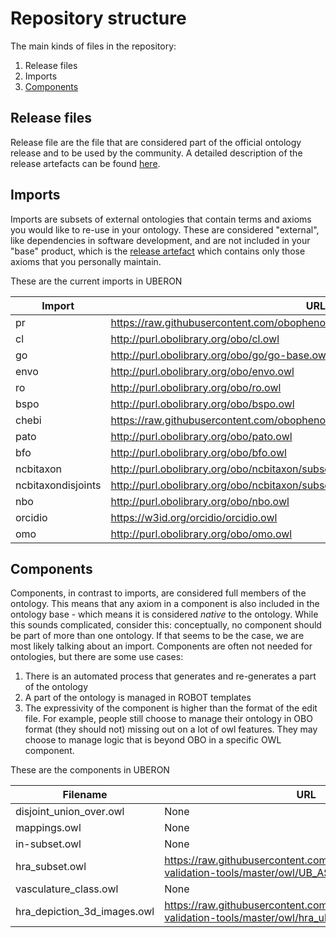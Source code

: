 # Repository structure

The main kinds of files in the repository:

1. Release files
2. Imports
3. [Components](#components)

## Release files
Release file are the file that are considered part of the official ontology release and to be used by the community. A detailed description of the release artefacts can be found [here](https://github.com/INCATools/ontology-development-kit/blob/master/docs/ReleaseArtefacts.md).

## Imports
Imports are subsets of external ontologies that contain terms and axioms you would like to re-use in your ontology. These are considered "external", like dependencies in software development, and are not included in your "base" product, which is the [release artefact](https://github.com/INCATools/ontology-development-kit/blob/master/docs/ReleaseArtefacts.md) which contains only those axioms that you personally maintain.

These are the current imports in UBERON

| Import | URL | Type |
| ------ | --- | ---- |
| pr | https://raw.githubusercontent.com/obophenotype/pro_obo_slim/master/pr_slim.owl | None |
| cl | http://purl.obolibrary.org/obo/cl.owl | None |
| go | http://purl.obolibrary.org/obo/go/go-base.owl | None |
| envo | http://purl.obolibrary.org/obo/envo.owl | None |
| ro | http://purl.obolibrary.org/obo/ro.owl | None |
| bspo | http://purl.obolibrary.org/obo/bspo.owl | None |
| chebi | https://raw.githubusercontent.com/obophenotype/chebi_obo_slim/main/chebi_slim.owl | None |
| pato | http://purl.obolibrary.org/obo/pato.owl | None |
| bfo | http://purl.obolibrary.org/obo/bfo.owl | None |
| ncbitaxon | http://purl.obolibrary.org/obo/ncbitaxon/subsets/taxslim.owl | None |
| ncbitaxondisjoints | http://purl.obolibrary.org/obo/ncbitaxon/subsets/taxslim-disjoint-over-in-taxon.owl | None |
| nbo | http://purl.obolibrary.org/obo/nbo.owl | None |
| orcidio | https://w3id.org/orcidio/orcidio.owl | None |
| omo | http://purl.obolibrary.org/obo/omo.owl | mirror |

## Components
Components, in contrast to imports, are considered full members of the ontology. This means that any axiom in a component is also included in the ontology base - which means it is considered _native_ to the ontology. While this sounds complicated, consider this: conceptually, no component should be part of more than one ontology. If that seems to be the case, we are most likely talking about an import. Components are often not needed for ontologies, but there are some use cases:

1. There is an automated process that generates and re-generates a part of the ontology
2. A part of the ontology is managed in ROBOT templates
3. The expressivity of the component is higher than the format of the edit file. For example, people still choose to manage their ontology in OBO format (they should not) missing out on a lot of owl features. They may choose to manage logic that is beyond OBO in a specific OWL component.

These are the components in UBERON

| Filename | URL |
| -------- | --- |
| disjoint_union_over.owl | None |
| mappings.owl | None |
| in-subset.owl | None |
| hra_subset.owl | https://raw.githubusercontent.com/hubmapconsortium/ccf-validation-tools/master/owl/UB_ASCTB_subset.owl |
| vasculature_class.owl | None |
| hra_depiction_3d_images.owl | https://raw.githubusercontent.com/hubmapconsortium/ccf-validation-tools/master/owl/hra_uberon_3d_images.owl |
